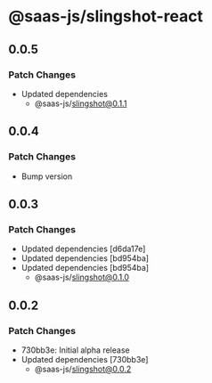 # @saas-js/slingshot-react

## 0.0.5

### Patch Changes

- Updated dependencies
  - @saas-js/slingshot@0.1.1

## 0.0.4

### Patch Changes

- Bump version

## 0.0.3

### Patch Changes

- Updated dependencies [d6da17e]
- Updated dependencies [bd954ba]
- Updated dependencies [bd954ba]
  - @saas-js/slingshot@0.1.0

## 0.0.2

### Patch Changes

- 730bb3e: Initial alpha release
- Updated dependencies [730bb3e]
  - @saas-js/slingshot@0.0.2
